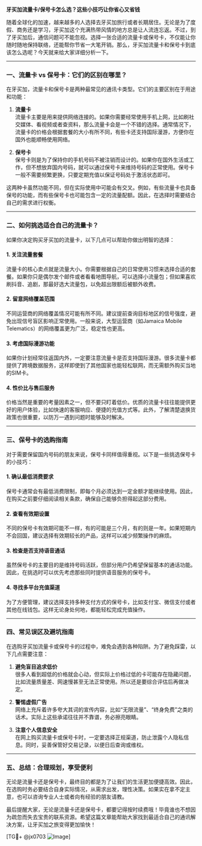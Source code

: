 **牙买加流量卡/保号卡怎么选？这些小技巧让你省心又省钱**

随着全球化的加速，越来越多的人选择去牙买加旅行或者长期居住。无论是为了度假、商务还是学习，牙买加这个充满热带风情的地方总是让人流连忘返。不过，到了牙买加后，通信问题可不能忽视。选择一张合适的流量卡或保号卡，不仅能让你随时随地保持联络，还能帮你节省一大笔开销。那么，牙买加流量卡和保号卡到底该怎么选呢？今天就来给大家详细分析一下。

---

### 一、流量卡 vs 保号卡：它们的区别在哪里？

在牙买加，流量卡和保号卡是两种最常见的通讯卡类型。它们的主要区别在于用途和功能：

1. **流量卡**  
   流量卡主要是用来提供网络连接的。如果你需要经常使用手机上网，比如刷社交媒体、看视频或者查资料，那么流量卡会是一个不错的选择。通常情况下，流量卡的价格会根据套餐的大小有所不同，有些卡还支持国际漫游，方便你在国外也能顺畅使用网络。

2. **保号卡**  
   保号卡则是为了保持你的手机号码不被注销而设计的。如果你在国外生活或工作，但不想放弃国内号码，就可以通过保号卡来维持号码的正常使用。保号卡一般不需要频繁更换，只要定期充值以保证号码处于激活状态即可。

这两种卡虽然功能不同，但在实际使用中可能会有交叉。例如，有些流量卡也具备保号的功能，而有些保号卡也可能包含一定的流量配额。因此，在选择时需要结合自己的需求进行权衡。

---

### 二、如何挑选适合自己的流量卡？

如果你决定购买牙买加的流量卡，以下几点可以帮助你做出明智的选择：

#### 1. **关注流量套餐**
   流量卡的核心卖点就是流量大小。你需要根据自己的日常使用习惯来选择合适的套餐。如果你只是偶尔发个邮件或者看看地图导航，可以选择小流量包；但如果喜欢刷抖音、追剧，那最好选大流量包，以免超出限额后被额外收费。

#### 2. **留意网络覆盖范围**
   不同运营商的网络覆盖情况可能有所不同。建议提前查询目标地区的信号强度，避免出现信号盲区影响正常使用。一般来说，大型运营商（如Jamaica Mobile Telematics）的网络覆盖更为广泛，稳定性也更高。

#### 3. **考虑国际漫游功能**
   如果你计划经常往返国内外，一定要注意流量卡是否支持国际漫游。很多流量卡都提供了跨境数据服务，这样即使到了其他国家也能轻松联网，而无需额外购买当地的SIM卡。

#### 4. **性价比与售后服务**
   价格当然是重要的考量因素之一，但不要只盯着低价。优质的流量卡往往能提供更好的用户体验，比如快速的客服响应、便捷的充值方式等。此外，了解清楚退换货政策也很重要，以防万一遇到问题时能够及时解决。

---

### 三、保号卡的选购指南

对于需要保留国内号码的朋友来说，保号卡同样值得重视。以下是一些挑选保号卡的小技巧：

#### 1. **确认最低消费要求**
   保号卡通常会有最低消费限制，即每个月必须达到一定金额才能继续使用。因此，在购买之前要仔细阅读相关条款，确保自己能够负担得起这部分费用。

#### 2. **查看有效期设置**
   不同的保号卡有效期可能不一样，有的可能是三个月，有的则是一年。如果短期内不会回国，建议选择有效期较长的产品，这样可以减少频繁操作的麻烦。

#### 3. **检查是否支持语音通话**
   虽然保号卡的主要目的是维持号码活跃，但部分用户仍希望保留基本的通话功能。因此，在挑选时可以优先考虑那些同时提供语音服务的保号卡。

#### 4. **寻找多平台充值渠道**
   为了方便管理，建议选择支持多种支付方式的保号卡，比如支付宝、微信支付或者其他在线钱包。这样无论身处何地，都能轻松完成充值操作。

---

### 四、常见误区及避坑指南

在选购牙买加流量卡或保号卡的过程中，难免会遇到各种陷阱。为了避免踩雷，以下几点需要注意：

1. **避免盲目追求低价**  
   很多人看到超低的价格就会心动，但实际上价格过低的卡可能存在隐藏问题，比如流量质量差、网速慢甚至无法正常使用。所以还是要综合评估后再做决定。

2. **警惕虚假广告**  
   网络上充斥着许多夸大其词的宣传内容，比如“无限流量”、“终身免费”之类的话术。实际上这些承诺往往并不靠谱，务必擦亮眼睛。

3. **注意个人信息安全**  
   在网上购买流量卡或保号卡时，一定要选择正规渠道，防止泄露个人隐私信息。同时，妥善保管好交易记录，以便日后查询或维权。

---

### 五、总结：合理规划，享受便利

无论是流量卡还是保号卡，最终目的都是为了让我们的生活更加便捷高效。因此，在选购时务必要结合自身实际情况，从需求出发，理性决策。如果实在拿不定主意，也可以咨询专业人士或者向有经验的朋友请教。

最后提醒大家，无论是流量卡还是保号卡，都要记得按时续费哦！毕竟谁也不想因为疏忽而失去宝贵的联系资源。希望这篇文章能帮助大家找到最适合自己的通讯解决方案，让牙买加之旅变得更加愉快！

[TG💪+ @jx0703 ![Image](https://github.com/user-attachments/assets/dbca1d08-cadb-493c-b0ec-ad6f7a83f270)]